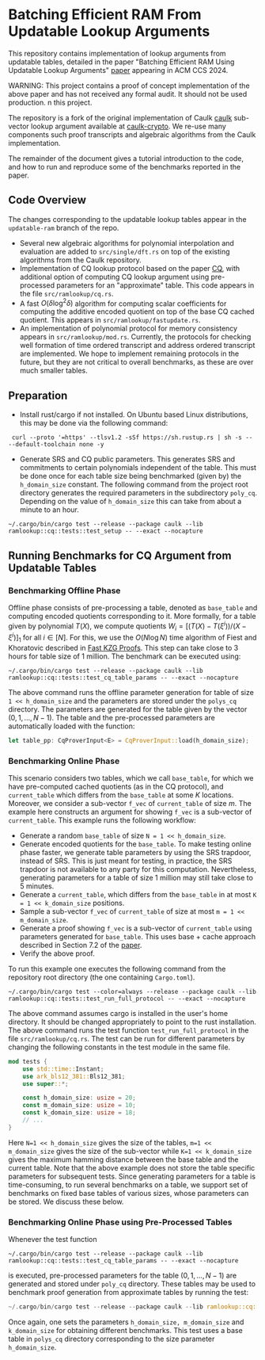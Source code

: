 # Batching Efficient RAM From Updatable Lookup Arguments
This repository contains implementation of lookup arguments from updatable tables, detailed in the paper 
"Batching Efficient RAM Using Updatable Lookup Arguments" [paper](https://eprint.iacr.org/2024/840.pdf) appearing 
in ACM CCS 2024. 

WARNING:  This project contains a proof of concept implementation of the above paper and has not received any formal audit.  It should not be used production.
n this project.

The repository is a fork of the original implementation of Caulk [caulk](https://eprint.iacr.org/2022/621) 
sub-vector lookup argument available at [caulk-crypto](https://github.com/caulk-crypto/caulk). We re-use 
many components such proof transcripts and algebraic algorithms from the Caulk implementation. 

The remainder of the document gives a tutorial introduction to the code, and how to run and reproduce some 
of the benchmarks reported in the paper. 

## Code Overview
The changes corresponding to the updatable lookup tables appear in the `updatable-ram` branch of the repo. 

- Several new algebraic algorithms for polynomial interpolation and evaluation are added to `src/single/dft.rs`
on top of the existing algorithms from the Caulk repository.
- Implementation of CQ lookup protocol based on the paper [CQ](https://eprint.iacr.org/2022/1763), with additional option of computing CQ lookup argument using 
pre-processed parameters for an "approximate" table. This code appears in the file `src/ramlookup/cq.rs`. 
- A fast $O(\delta\log^2 \delta)$ algorithm for computing scalar coefficients for computing the additive encoded quotient on 
top of the base CQ cached quotient. This appears in `src/ramlookup/fastupdate.rs`.
- An implementation of polynomial protocol for memory consistency appears in `src/ramlookup/mod.rs`. Currently, 
the protocols for checking well formation of time ordered transcript and address ordered transcript are implemented. 
We hope to implement remaining protocols in the future, but they are not critical to overall benchmarks, as these are 
over much smaller tables.

## Preparation
- Install rust/cargo if not installed. On Ubuntu based Linux distributions, this may be done via the following command:
```shell
 curl --proto '=https' --tlsv1.2 -sSf https://sh.rustup.rs | sh -s -- --default-toolchain none -y
```

- Generate SRS and CQ public parameters. This generates SRS and commitments to certain polynomials independent of the table. This must be done once for each table size being benchmarked (given by)
the `h_domain_size` constant. The following command from the project root directory generates the required parameters in the subdirectory `poly_cq`. Depending on the value of `h_domain_size` this 
can take from about a minute to an hour.
```shell
~/.cargo/bin/cargo test --release --package caulk --lib ramlookup::cq::tests::test_setup -- --exact --nocapture 
```

## Running Benchmarks for CQ Argument from Updatable Tables

### Benchmarking Offline Phase
Offline phase consists of pre-processing a table, denoted as `base_table` and computing encoded quotients corresponding to it. More formally, for a table
given by polynomial $T(X)$, we compute quotients $W_i = [(T(X) - T(\xi^i))/(X-\xi^i)]_1$ for all $i\in [N]$. For this, we use the $O(N\log N)$ time algorithm of Fiest and Khoratovic 
described in [Fast KZG Proofs](https://eprint.iacr.org/2023/033). This step can take close to 3 hours for table size of 1 million. The benchmark can be executed using:

```shell
~/.cargo/bin/cargo test --release --package caulk --lib ramlookup::cq::tests::test_cq_table_params -- --exact --nocapture
```
The above command runs the offline parameter generation for table of size `1 << h_domain_size` and the parameters are stored under the `polys_cq` directory. The parameters are generated for
the table given by the vector $(0,1,\ldots,N-1)$. The table and the pre-processed parameters are automatically loaded with the function:

```rust 
let table_pp: CqProverInput<E> = CqProverInput::load(h_domain_size);
```

### Benchmarking Online Phase
This scenario considers two tables, which we call `base_table`, for which we have pre-computed cached quotients (as in the CQ protocol), and `current_table`
which differs from the `base_table` at some $K$ locations. Moreover, we consider a sub-vector `f_vec` of `current_table` of size $m$. The example here 
constructs an argument for showing `f_vec` is a sub-vector of `current_table`. This example runs the following workflow:
- Generate a random `base_table` of size `N = 1 << h_domain_size`.
- Generate encoded quotients for the `base_table`. To make testing online phase faster, we generate table parameters by using the SRS trapdoor, instead of SRS. This is just meant for testing, in practice,
the SRS trapdoor is not available to any party for this computation. Nevertheless, generating parameters for a table of size 1 million may still take close to 5 minutes.
- Generate a `current_table`, which differs from the `base_table` in at most `K = 1 << k_domain_size` positions. 
- Sample a sub-vector `f_vec` of `current_table` of size at most `m = 1 << m_domain_size`.
- Generate a proof showing `f_vec` is a sub-vector of `current_table` using parameters generated for `base_table`. This uses base + cache approach described in Section 7.2 of the [paper](https://eprint.iacr.org/2024/840.pdf).
- Verify the above proof. 

To run this example one executes the following command from the repository root directory (the one containing `Cargo.toml`). 

```shell
~/.cargo/bin/cargo test --color=always --release --package caulk --lib ramlookup::cq::tests::test_run_full_protocol -- --exact --nocapture
```
The above command assumes cargo is installed in the user's home directory. It should be changed appropriately to point to the rust installation. The above command runs the test function 
`test_run_full_protocol` in the file `src/ramlookup/cq.rs`. The test can be run for different parameters by changing the following constants in the test module in the same file.

```rust 
mod tests {
    use std::time::Instant;
    use ark_bls12_381::Bls12_381;
    use super::*;

    const h_domain_size: usize = 20;
    const m_domain_size: usize = 10;
    const k_domain_size: usize = 18;
    // ...
}
```
Here `N=1 << h_domain_size` gives the size of the tables, `m=1 << m_domain_size` gives the size of the sub-vector while `K=1 << k_domain_size` gives the maximum hamming distance between the base table 
and the current table. Note that the above example does not store the table specific parameters for subsequent tests. Since generating parameters for a table is time-consuming, to run several benchmarks
on a table, we support set of benchmarks on fixed base tables of various sizes, whose parameters can be stored. We discuss these below.

### Benchmarking Online Phase using Pre-Processed Tables
Whenever the test function 
```shell
~/.cargo/bin/cargo test --release --package caulk --lib ramlookup::cq::tests::test_cq_table_params -- --exact --nocapture
```
is executed, pre-processed parameters for the table $(0,1,\ldots,N-1)$ are generated and stored under `poly_cq` directory. These tables may be used to benchmark proof generation from 
approximate tables by running the test:
```rust
~/.cargo/bin/cargo test --release --package caulk --lib ramlookup::cq::tests::test_compute_cq_proof -- --exact --nocapture
```
Once again, one sets the parameters `h_domain_size, m_domain_size` and `k_domain_size` for obtaining different benchmarks. This test uses a base table in `polys_cq` directory corresponding to the size
parameter `h_domain_size`. 
